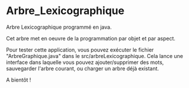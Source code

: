 # Arbre_Lexicographique

Arbre Lexicographique programmé en java.

Cet arbre met en oeuvre de la programmation par objet et par aspect.

Pour tester cette application, vous pouvez exécuter le fichier "ArbreGraphique.java" dans le src/arbreLexicographique. Cela lance une interface dans laquelle vous pouvez ajouter/supprimer des mots, sauvegarder l'arbre courant, ou charger un arbre déjà existant.

A bientôt !
